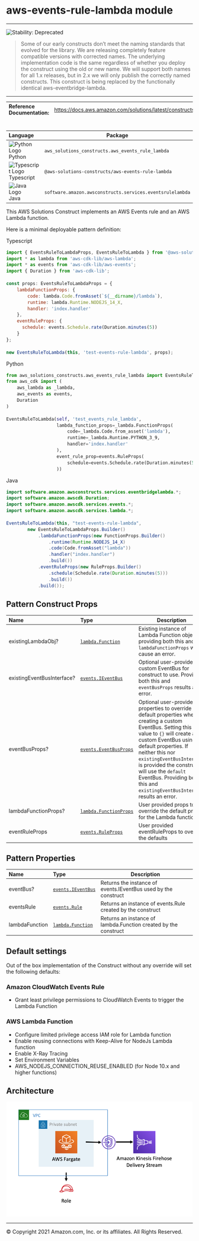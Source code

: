 # aws-events-rule-lambda module
<!--BEGIN STABILITY BANNER-->

---

![Stability: Deprecated](https://img.shields.io/badge/STABILITY-DEPRECATED-red?style=for-the-badge)

> Some of our early constructs don’t meet the naming standards that evolved for the library. We are releasing completely feature compatible versions with corrected names. The underlying implementation code is the same regardless of whether you deploy the construct using the old or new name. We will support both names for all 1.x releases, but in 2.x we will only publish the correctly named constructs. This construct is being replaced by the functionally identical aws-eventbridge-lambda.

---
<!--END STABILITY BANNER-->

| **Reference Documentation**:| <span style="font-weight: normal">https://docs.aws.amazon.com/solutions/latest/constructs/</span>|
|:-------------|:-------------|
<div style="height:8px"></div>

| **Language**     | **Package**        |
|:-------------|-----------------|
|![Python Logo](https://docs.aws.amazon.com/cdk/api/latest/img/python32.png) Python|`aws_solutions_constructs.aws_events_rule_lambda`|
|![Typescript Logo](https://docs.aws.amazon.com/cdk/api/latest/img/typescript32.png) Typescript|`@aws-solutions-constructs/aws-events-rule-lambda`|
|![Java Logo](https://docs.aws.amazon.com/cdk/api/latest/img/java32.png) Java|`software.amazon.awsconstructs.services.eventsrulelambda`|

This AWS Solutions Construct implements an AWS Events rule and an AWS Lambda function.

Here is a minimal deployable pattern definition:

Typescript
``` javascript
import { EventsRuleToLambdaProps, EventsRuleToLambda } from '@aws-solutions-constructs/aws-events-rule-lambda';
import * as lambda from 'aws-cdk-lib/aws-lambda';
import * as events from 'aws-cdk-lib/aws-events';
import { Duration } from 'aws-cdk-lib';

const props: EventsRuleToLambdaProps = {
    lambdaFunctionProps: {
        code: lambda.Code.fromAsset(`${__dirname}/lambda`),
        runtime: lambda.Runtime.NODEJS_14_X,
        handler: 'index.handler'
    },
    eventRuleProps: {
      schedule: events.Schedule.rate(Duration.minutes(5))
    }
};

new EventsRuleToLambda(this, 'test-events-rule-lambda', props);
```

Python
``` python
from aws_solutions_constructs.aws_events_rule_lambda import EventsRuleToLambdaProps, EventsRuleToLambda
from aws_cdk import (
    aws_lambda as _lambda,
    aws_events as events,
    Duration
)

EventsRuleToLambda(self, 'test_events_rule_lambda',
                   lambda_function_props=_lambda.FunctionProps(
                       code=_lambda.Code.from_asset('lambda'),
                       runtime=_lambda.Runtime.PYTHON_3_9,
                       handler='index.handler'
                   ),
                   event_rule_prop=events.RuleProps(
                       schedule=events.Schedule.rate(Duration.minutes(5))
                   ))

```

Java
``` java
import software.amazon.awsconstructs.services.eventbridgelambda.*;
import software.amazon.awscdk.Duration;
import software.amazon.awscdk.services.events.*;
import software.amazon.awscdk.services.lambda.*;

EventsRuleToLambda(this, "test-events-rule-lambda",
        new EventsRuleToLambdaProps.Builder()
            .lambdaFunctionProps(new FunctionProps.Builder()
                .runtime(Runtime.NODEJS_14_X)
                .code(Code.fromAsset("lambda"))
                .handler("index.handler")
                .build())
            .eventRuleProps(new RuleProps.Builder()
                .schedule(Schedule.rate(Duration.minutes(5)))
                .build())
            .build());
```

## Pattern Construct Props

| **Name**     | **Type**        | **Description** |
|:-------------|:----------------|-----------------|
|existingLambdaObj?|[`lambda.Function`](https://docs.aws.amazon.com/cdk/api/latest/docs/@aws-cdk_aws-lambda.Function.html)|Existing instance of Lambda Function object, providing both this and `lambdaFunctionProps` will cause an error.|
|existingEventBusInterface?|[`events.IEventBus`](https://docs.aws.amazon.com/cdk/api/latest/docs/@aws-cdk_aws-events.IEventBus.html)| Optional user-provided custom EventBus for construct to use. Providing both this and `eventBusProps` results an error.|
|eventBusProps?|[`events.EventBusProps`](https://docs.aws.amazon.com/cdk/api/latest/docs/@aws-cdk_aws-events.EventBusProps.html)|Optional user-provided properties to override the default properties when creating a custom EventBus. Setting this value to `{}` will create a custom EventBus using all default properties. If neither this nor `existingEventBusInterface` is provided the construct will use the `default` EventBus. Providing both this and `existingEventBusInterface` results an error.|
|lambdaFunctionProps?|[`lambda.FunctionProps`](https://docs.aws.amazon.com/cdk/api/latest/docs/@aws-cdk_aws-lambda.FunctionProps.html)|User provided props to override the default props for the Lambda function.|
|eventRuleProps|[`events.RuleProps`](https://docs.aws.amazon.com/cdk/api/latest/docs/@aws-cdk_aws-events.RuleProps.html)|User provided eventRuleProps to override the defaults|

## Pattern Properties

| **Name**     | **Type**        | **Description** |
|:-------------|:----------------|-----------------|
|eventBus?|[`events.IEventBus`](https://docs.aws.amazon.com/cdk/api/latest/docs/@aws-cdk_aws-events.IEventBus.html)|Returns the instance of events.IEventBus used by the construct|
|eventsRule|[`events.Rule`](https://docs.aws.amazon.com/cdk/api/latest/docs/@aws-cdk_aws-events.Rule.html)|Returns an instance of events.Rule created by the construct|
|lambdaFunction|[`lambda.Function`](https://docs.aws.amazon.com/cdk/api/latest/docs/@aws-cdk_aws-lambda.Function.html)|Returns an instance of lambda.Function created by the construct|

## Default settings

Out of the box implementation of the Construct without any override will set the following defaults:

### Amazon CloudWatch Events Rule
* Grant least privilege permissions to CloudWatch Events to trigger the Lambda Function

### AWS Lambda Function
* Configure limited privilege access IAM role for Lambda function
* Enable reusing connections with Keep-Alive for NodeJs Lambda function
* Enable X-Ray Tracing
* Set Environment Variables
* AWS_NODEJS_CONNECTION_REUSE_ENABLED (for Node 10.x and higher functions)

## Architecture
![Architecture Diagram](architecture.png)

***
&copy; Copyright 2021 Amazon.com, Inc. or its affiliates. All Rights Reserved.
